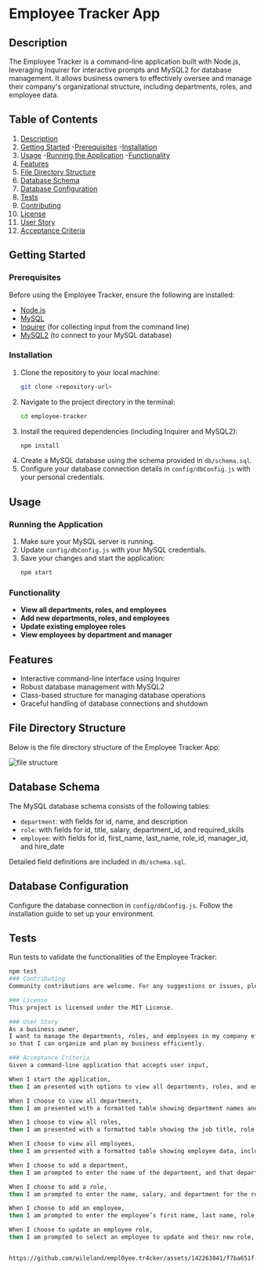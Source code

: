 # Employee Tracker App

## Description
The Employee Tracker is a command-line application built with Node.js, leveraging Inquirer for interactive prompts and MySQL2 for database management. It allows business owners to effectively oversee and manage their company's organizational structure, including departments, roles, and employee data.

## Table of Contents
1. [Description](#description)
2. [Getting Started](#getting-started)
    -[Prerequisites](#prerequisites)
    -[Installation](#installation)
3. [Usage](#usage)
    -[Running the Application](#running-the-application)
    -[Functionality](#functionality)
4. [Features](#features)
5. [File Directory Structure](#file-directory-structure)
6. [Database Schema](#database-schema)
7. [Database Configuration](#database-configuration)
8. [Tests](#tests)
9. [Contributing](#contributing)
10. [License](#license)
11. [User Story](#user-story)
12. [Acceptance Criteria](#acceptance-criteria)

## Getting Started

### Prerequisites
Before using the Employee Tracker, ensure the following are installed:
- [Node.js](https://nodejs.org/)
- [MySQL](https://www.mysql.com/)
- [Inquirer](https://www.npmjs.com/package/inquirer) (for collecting input from the command line)
- [MySQL2](https://www.npmjs.com/package/mysql2) (to connect to your MySQL database)

### Installation
1. Clone the repository to your local machine:
   ```bash
   git clone <repository-url>
2. Navigate to the project directory in the terminal:
   ```bash
   cd employee-tracker
3. Install the required dependencies (including Inquirer and MySQL2):
   ```bash
   npm install
4. Create a MySQL database using the schema provided in `db/schema.sql`.
5. Configure your database connection details in `config/dbConfig.js` with your personal credentials.

## Usage

### Running the Application
1. Make sure your MySQL server is running.
2. Update `config/dbConfig.js` with your MySQL credentials.
3. Save your changes and start the application:
   ```bash
   npm start

### Functionality
- **View all departments, roles, and employees**
- **Add new departments, roles, and employees**
- **Update existing employee roles**
- **View employees by department and manager**

## Features
- Interactive command-line interface using Inquirer
- Robust database management with MySQL2
- Class-based structure for managing database operations
- Graceful handling of database connections and shutdown

## File Directory Structure
Below is the file directory structure of the Employee Tracker App:

![file structure](image.png)

## Database Schema
The MySQL database schema consists of the following tables:

- `department`: with fields for id, name, and description
- `role`: with fields for id, title, salary, department_id, and required_skills
- `employee`: with fields for id, first_name, last_name, role_id, manager_id, and hire_date

Detailed field definitions are included in `db/schema.sql`.

## Database Configuration
Configure the database connection in `config/dbConfig.js`. Follow the installation guide to set up your environment.

## Tests
Run tests to validate the functionalities of the Employee Tracker:

```bash
npm test
### Contributing
Community contributions are welcome. For any suggestions or issues, please follow the contribution guidelines provided in [CONTRIBUTING.md](CONTRIBUTING.md).

### License
This project is licensed under the MIT License.

### User Story
As a business owner,  
I want to manage the departments, roles, and employees in my company effectively  
so that I can organize and plan my business efficiently.

### Acceptance Criteria
Given a command-line application that accepts user input,

When I start the application,  
then I am presented with options to view all departments, roles, and employees, add a department, add a role, add an employee, and update an employee role.

When I choose to view all departments,  
then I am presented with a formatted table showing department names and department IDs.

When I choose to view all roles,  
then I am presented with a formatted table showing the job title, role ID, the department that role belongs to, and the salary for that role.

When I choose to view all employees,  
then I am presented with a formatted table showing employee data, including employee IDs, first names, last names, job titles, departments, salaries, and managers that the employees report to.

When I choose to add a department,  
then I am prompted to enter the name of the department, and that department is added to the database.

When I choose to add a role,  
then I am prompted to enter the name, salary, and department for the role, and that role is added to the database.

When I choose to add an employee,  
then I am prompted to enter the employee’s first name, last name, role, and manager, and that employee is added to the database.

When I choose to update an employee role,  
then I am prompted to select an employee to update and their new role, and this information is updated in the database.


https://github.com/wileland/empl0yee.tr4cker/assets/142263841/f7ba651f-1df2-4ad6-82f4-ed2393047f3f

